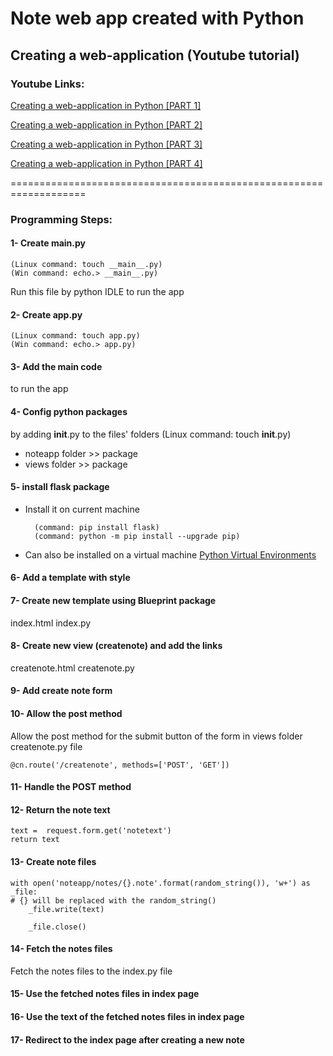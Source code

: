 # Note web app created with Python

## Creating a web-application (Youtube tutorial)

### Youtube Links:
[Creating a web-application in Python [PART 1]](https://www.youtube.com/watch?v=Dqd8ZHWErpE)

[Creating a web-application in Python [PART 2]](https://www.youtube.com/watch?v=2Nuhh_C4FbM&t=6s)

[Creating a web-application in Python [PART 3]](https://www.youtube.com/watch?v=TwpUpVpknCE)

[Creating a web-application in Python [PART 4]](https://www.youtube.com/watch?v=2SPjxL-66AM)

===================================================================

### Programming Steps:

#### 1- Create __main__.py 
    (Linux command: touch __main__.py)
    (Win command: echo.> __main__.py)
Run this file by python IDLE to run the app 

#### 2- Create app.py 
    (Linux command: touch app.py)
    (Win command: echo.> app.py)

#### 3- Add the main code
to run the app

#### 4- Config python packages
by adding __init__.py to the files' folders
    (Linux command: touch __init__.py)
* noteapp folder >> package
* views folder >> package
    
#### 5- install flask package
* Install it on current machine
    
        (command: pip install flask)
        (command: python -m pip install --upgrade pip)
    
* Can also be installed on a virtual machine
[Python Virtual Environments](https://realpython.com/python-virtual-environments-a-primer/)

#### 6- Add a template with style
    
#### 7- Create new template using Blueprint package
index.html
index.py

#### 8- Create new view (createnote) and add the links
createnote.html
createnote.py

#### 9- Add create note form

#### 10- Allow the post method
Allow the post method for the submit button of the form in views folder createnote.py file
    
    @cn.route('/createnote', methods=['POST', 'GET'])
    
#### 11- Handle the POST method

#### 12- Return the note text
    text =  request.form.get('notetext')
    return text
    
#### 13- Create note files
    with open('noteapp/notes/{}.note'.format(random_string()), 'w+') as _file:
    # {} will be replaced with the random_string()
        _file.write(text)

        _file.close()
        
#### 14- Fetch the notes files
Fetch the notes files to the index.py file
    
#### 15- Use the fetched notes files in index page

#### 16- Use the text of the fetched notes files in index page

#### 17- Redirect to the index page after creating a new note

